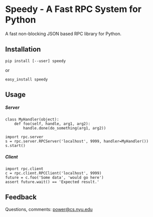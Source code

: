 Speedy - A Fast RPC System for Python
=====================================

A fast non-blocking JSON based RPC library for Python.

Installation
------------

    pip install [--user] speedy

or

    easy_install speedy

Usage
-----

##### Server
    
    class MyHandler(object):
        def foo(self, handle, arg1, arg2):
            handle.done(do_something(arg1, arg2))

    import rpc.server
    s = rpc.server.RPCServer('localhost', 9999, handler=MyHandler())
    s.start()

##### Client

    import rpc.client
    c = rpc.client.RPCClient('localhost', 9999)
    future = c.foo('Some data', 'would go here')
    assert future.wait() == 'Expected result.'

Feedback
--------

Questions, comments: <power@cs.nyu.edu>
